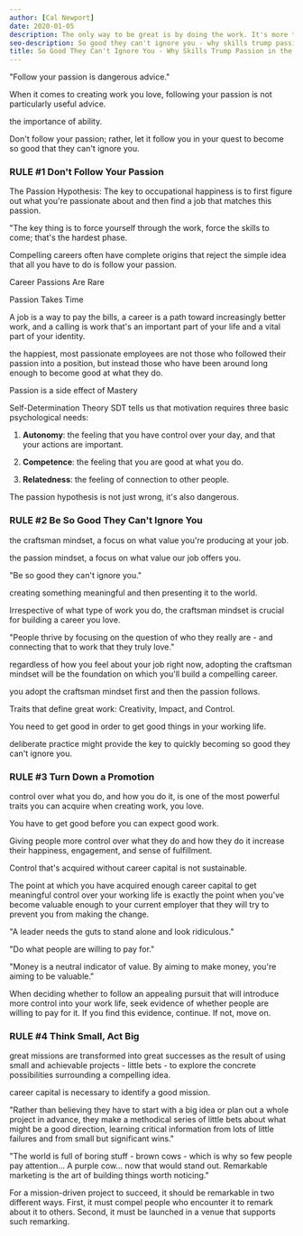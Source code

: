 ```yaml
---
author: [Cal Newport]
date: 2020-01-05
description: The only way to be great is by doing the work. It's more than having passion, it's about investing in getting the skills and knowledge before we have more control over our time. Finding our calling takes time and the journey we remember and value the most is the struggle and hard work we put in.
seo-description: So good they can't ignore you - why skills trump passion in the quest for work you love by Cal Newport notes.
title: So Good They Can't Ignore You - Why Skills Trump Passion in the Quest for Work You Love
---
```


"Follow your passion is dangerous advice."

When it comes to creating work you love, following your passion is not particularly useful advice.

the importance of ability.

Don't follow your passion; rather, let it follow you in your quest to become so good that they can't ignore you.

### RULE #1 Don't Follow Your Passion

The Passion Hypothesis: The key to occupational happiness is to first figure out what you're passionate about and then find a job that matches this passion.

"The key thing is to force yourself through the work, force the skills to come; that's the hardest phase.

Compelling careers often have complete origins that reject the simple idea that all you have to do is follow your passion.

Career Passions Are Rare

Passion Takes Time

A job is a way to pay the bills, a career is a path toward increasingly better work, and a calling is work that's an important part of your life and a vital part of your identity.

the happiest, most passionate employees are not those who followed their passion into a position, but instead those who have been around long enough to become good at what they do.

Passion is a side effect of Mastery

Self-Determination Theory SDT tells us that motivation requires three basic psychological needs:

1. **Autonomy**: the feeling that you have control over your day, and that your actions are important.

2. **Competence**: the feeling that you are good at what you do.

3. **Relatedness**: the feeling of connection to other people.

The passion hypothesis is not just wrong, it's also dangerous.

### RULE #2 Be So Good They Can't Ignore You

the craftsman mindset, a focus on what value you're producing at your job.

the passion mindset, a focus on what value our job offers you.

"Be so good they can't ignore you."

creating something meaningful and then presenting it to the world.

Irrespective of what type of work you do, the craftsman mindset is crucial for building a career you love.

"People thrive by focusing on the question of who they really are - and connecting that to work that they truly love."

regardless of how you feel about your job right now, adopting the craftsman mindset will be the foundation on which you'll build a compelling career.

you adopt the craftsman mindset first and then the passion follows.

Traits that define great work: Creativity, Impact, and Control.

You need to get good in order to get good things in your working life.

deliberate practice might provide the key to quickly becoming so good they can't ignore you.

### RULE #3 Turn Down a Promotion

control over what you do, and how you do it, is one of the most powerful traits you can acquire when creating work, you love.

You have to get good before you can expect good work.

Giving people more control over what they do and how they do it increase their happiness, engagement, and sense of fulfillment.

Control that's acquired without career capital is not sustainable.

The point at which you have acquired enough career capital to get meaningful control over your working life is exactly the point when you've become valuable enough to your current employer that they will try to prevent you from making the change.

"A leader needs the guts to stand alone and look ridiculous."

"Do what people are willing to pay for."

"Money is a neutral indicator of value. By aiming to make money, you're aiming to be valuable."

When deciding whether to follow an appealing pursuit that will introduce more control into your work life, seek evidence of whether people are willing to pay for it. If you find this evidence, continue. If not, move on.

### RULE #4 Think Small, Act Big

great missions are transformed into great successes as the result of using small and achievable projects - little bets - to explore the concrete possibilities surrounding a compelling idea.

career capital is necessary to identify a good mission.

"Rather than believing they have to start with a big idea or plan out a whole project in advance, they make a methodical series of little bets about what might be a good direction, learning critical information from lots of little failures and from small but significant wins."

"The world is full of boring stuff - brown cows - which is why so few people pay attention... A purple cow... now that would stand out. Remarkable marketing is the art of building things worth noticing."

For a mission-driven project to succeed, it should be remarkable in two different ways. First, it must compel people who encounter it to remark about it to others. Second, it must be launched in a venue that supports such remarking.
